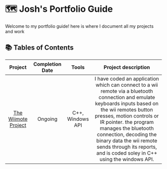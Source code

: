 # 🗺 Josh's Portfolio Guide
Welcome to my portfolio guide! here is where I document all my projects and work

## 📚 Tables of Contents

| Project | Completion Date | Tools | Project description |
| :-----: | :-------------: | :---: | :-----------------: |
| [The Wiimote Project](https://github.com/dippy2214/The-Wiimote-Project) | Ongoing | C++, Windows API | I have coded an application which can connect to a wii remote via a bluetooth connection and emulate keyboards inputs based on the wii remotes button presses, motion controls or IR pointer. the program manages the bluetooth connection, decoding the binary data the wii remote sends through its reports, and is coded soley in C++ using the windows API. |
